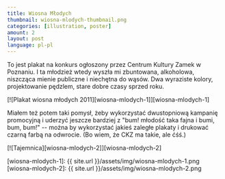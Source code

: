 ```yaml
---
title: Wiosna Młodych
thumbnail: wiosna-mlodych-thumbnail.png
categories: [illustration, poster]
amount: 2
layout: post
language: pl-pl
---
```


To jest plakat na konkurs ogłoszony przez Centrum Kultury Zamek w Poznaniu. I ta młodzież wtedy wyszła mi zbuntowana, alkoholowa, niszcząca mienie publiczne i niechętna do wąsów. Dwa wyraziste kolory, projektowanie pędzlem, stare dobre czasy sprzed roku.

[![Plakat wiosna młodych 2011][wiosna-mlodych-1]][wiosna-mlodych-1]

Miałem też potem taki pomysł, żeby wykorzystać dwustopniową kampanię promocyjną i uderzyć jeszcze bardziej z "bum! młodość taka fajna i bumi, bum, bum!" -- można by wykorzystać jakieś zaległe plakaty i drukować czarną farbą na odwrocie. (Bo wiem, że CKZ ma takie, ale ćśś.)

[![Tajemnica][wiosna-mlodych-2]][wiosna-mlodych-2]

[wiosna-mlodych-1]: {{ site.url }}/assets/img/wiosna-mlodych-1.png
[wiosna-mlodych-2]: {{ site.url }}/assets/img/wiosna-mlodych-2.png